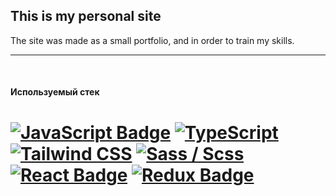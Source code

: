 ## This is my personal site
The site was made as a small portfolio, and in order to train my skills.

---
<br>

#### Используемый стек

[![JavaScript Badge](https://img.shields.io/badge/JavaScript-F7DF1E?logo=javascript&logoColor=000&style=flat)](https://developer.mozilla.org/en-US/docs/Web/JavaScript)
[![TypeScript](https://img.shields.io/badge/TypeScript-3178C6?logo=typescript&logoColor=fff&style=flat)](https://www.typescriptlang.org/)
[![Tailwind CSS](https://img.shields.io/badge/Tailwind%20CSS-06B6D4?logo=tailwindcss&logoColor=fff&style=flat)](https://tailwindcss.com/)
[![Sass / Scss](https://img.shields.io/badge/Sass-C69?logo=sass&logoColor=fff&style=flat)](https://sass-lang.com/)
[![React Badge](https://img.shields.io/badge/React-61DAFB?logo=react&logoColor=000&style=flat)](https://react.dev/)
[![Redux Badge](https://img.shields.io/badge/Redux-764ABC?logo=redux&logoColor=fff&style=flat)](https://redux.js.org/)
=